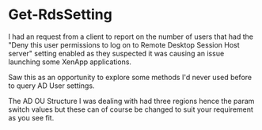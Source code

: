 # Get-RdsSetting

I had an request from a client to report on the number of users that had the
"Deny this user permissions to log on to Remote Desktop Session Host server" setting
enabled as they suspected it was causing an issue launching some XenApp applications.

Saw this as an opportunity to explore some methods I'd never used before to query AD User
settings.

The AD OU Structure I was dealing with had three regions hence the param switch values
but these can of course be changed to suit your requirement as you see fit.
